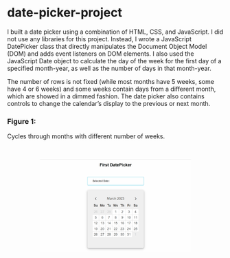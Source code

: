# date-picker-project

I built a date picker using a combination of HTML, CSS, and JavaScript. I did not use any libraries for this project. Instead, I wrote a JavaScript DatePicker class that directly manipulates the Document Object Model (DOM) and adds event listeners on DOM elements. I also used the JavaScript Date object to calculate the day of the week for the first day of a specified month-year, as well as the number of days in that month-year.

The number of rows is not fixed (while most months have 5 weeks, some have 4 or 6 weeks) and some weeks contain days from a different month, which are showed in a dimmed fashion. The date picker also contains controls to change the calendar’s display to the previous or next month.

### Figure 1:
Cycles through months with different number of weeks.

<br>

<p align="center">
  <img src="https://github.com/hansbdejong/date-picker-project/blob/main/date-picker.gif" 
        width="70%" height="70%">
</p>

<br>

